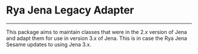 <!-- Licensed to the Apache Software Foundation (ASF) under one
or more contributor license agreements.  See the NOTICE file
distributed with this work for additional information
regarding copyright ownership.  The ASF licenses this file
to you under the Apache License, Version 2.0 (the
"License"); you may not use this file except in compliance
with the License.  You may obtain a copy of the License at

  http://www.apache.org/licenses/LICENSE-2.0

Unless required by applicable law or agreed to in writing,
software distributed under the License is distributed on an
"AS IS" BASIS, WITHOUT WARRANTIES OR CONDITIONS OF ANY
KIND, either express or implied.  See the License for the
specific language governing permissions and limitations
under the License. -->

# Rya Jena Legacy Adapter

___

This package aims to maintain classes that were in the 2.x version of Jena and
adapt them for use in version 3.x of Jena.  This is in case the Rya Jena Sesame
updates to using Jena 3.x.

